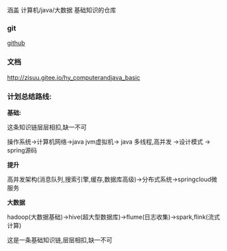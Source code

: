 涵盖 计算机/java/大数据 基础知识的仓库

### git

[github](https://github.com/hzh0425/hy_computer_And_-java_basicKnowledge)

### 文档

http://zisuu.gitee.io/hy_computerandjava_basic

### 计划总结路线:

**基础:**

这条知识链层层相扣,缺一不可

操作系统->计算机网络->java jvm虚拟机-> java 多线程,高并发 ->设计模式 -> spring源码

**提升**

高并发架构(消息队列,搜索引擎,缓存,数据库高级)->分布式系统->springcloud微服务

**大数据**

hadoop(大数据基础)->hive(超大型数据库)->flume(日志收集)->spark,flink(流式计算)

这是一条基础知识链,层层相扣,缺一不可

